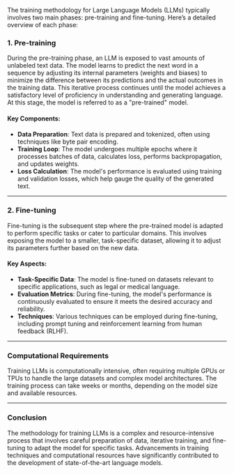 The training methodology for Large Language Models (LLMs) typically involves two main phases: pre-training and fine-tuning. Here’s a detailed overview of each phase:

### 1. Pre-training

During the pre-training phase, an LLM is exposed to vast amounts of unlabeled text data. The model learns to predict the next word in a sequence by adjusting its internal parameters (weights and biases) to minimize the difference between its predictions and the actual outcomes in the training data. This iterative process continues until the model achieves a satisfactory level of proficiency in understanding and generating language. At this stage, the model is referred to as a "pre-trained" model.

#### Key Components:
- **Data Preparation**: Text data is prepared and tokenized, often using techniques like byte pair encoding.
- **Training Loop**: The model undergoes multiple epochs where it processes batches of data, calculates loss, performs backpropagation, and updates weights.
- **Loss Calculation**: The model's performance is evaluated using training and validation losses, which help gauge the quality of the generated text.

---

### 2. Fine-tuning

Fine-tuning is the subsequent step where the pre-trained model is adapted to perform specific tasks or cater to particular domains. This involves exposing the model to a smaller, task-specific dataset, allowing it to adjust its parameters further based on the new data.

#### Key Aspects:
- **Task-Specific Data**: The model is fine-tuned on datasets relevant to specific applications, such as legal or medical language.
- **Evaluation Metrics**: During fine-tuning, the model's performance is continuously evaluated to ensure it meets the desired accuracy and reliability.
- **Techniques**: Various techniques can be employed during fine-tuning, including prompt tuning and reinforcement learning from human feedback (RLHF).

---

### Computational Requirements

Training LLMs is computationally intensive, often requiring multiple GPUs or TPUs to handle the large datasets and complex model architectures. The training process can take weeks or months, depending on the model size and available resources.

---

### Conclusion

The methodology for training LLMs is a complex and resource-intensive process that involves careful preparation of data, iterative training, and fine-tuning to adapt the model for specific tasks. Advancements in training techniques and computational resources have significantly contributed to the development of state-of-the-art language models.
